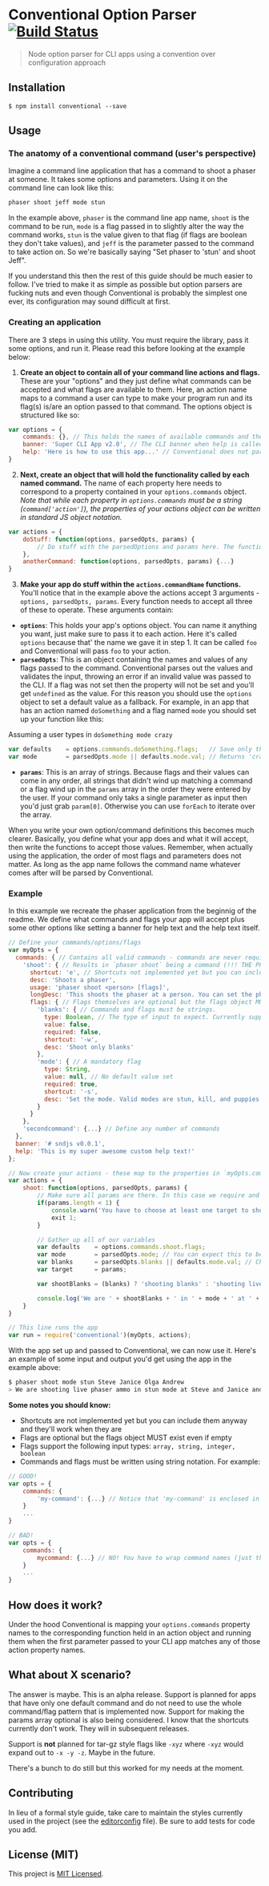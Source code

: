 # Conventional Option Parser [![Build Status](https://travis-ci.org/billpatrianakos/conventional.svg)](https://travis-ci.org/billpatrianakos/conventional)

> Node option parser for CLI apps using a convention over configuration approach

## Installation

    $ npm install conventional --save

## Usage

### The anatomy of a conventional command (user's perspective)

Imagine a command line application that has a command to shoot a phaser at someone. It takes some options and parameters. Using it on the command line can look like this:

```bash
phaser shoot jeff mode stun
```

In the example above, `phaser` is the command line app name, `shoot` is the command to be run, `mode` is a flag passed in to slightly alter the way the command works, `stun` is the value given to that flag (if flags are boolean they don't take values), and `jeff` is the parameter passed to the command to take action on. So we're basically saying "Set phaser to 'stun' and shoot Jeff".

If you understand this then the rest of this guide should be much easier to follow. I've tried to make it as simple as possible but option parsers are fucking nuts and even though Conventional is probably the simplest one ever, its configuration may sound difficult at first.

### Creating an application

There are 3 steps in using this utility. You must require the library, pass it some options, and run it. Please read this before looking at the example below:

1. __Create an object to contain all of your command line actions and flags.__ These are your "options" and they just define what commands can be accepted and what flags are available to them. Here, an action name maps to a command a user can type to make your program run and its flag(s) is/are an option passed to that command. The options object is structured like so:

```js
var options = {
    commands: {}, // This holds the names of available commands and their flags
    banner: 'Super CLI App v2.0', // The CLI banner when help is called (Not yet implemented)
    help: 'Here is how to use this app...' // Conventional does not parse out usage for an enture app yet. Here you can define your own help text
}
```

2. __Next, create an object that will hold the functionality called by each named command.__ The name of each property here needs to correspond to a property contained in your `options.commands` object. *Note that while each property in `options.commands` must be a string (`command['action']`), the properties of your actions object can be written in standard JS object notation.*

```js
var actions = {
    doStuff: function(options, parsedOpts, params) {
        // Do stuff with the parsedOptions and params here. The function signature is explained next
    },
    anotherCommand: function(options, parsedOpts, params) {...}
}
```

3. __Make your app do stuff within the `actions.commandName` functions.__ You'll notice that in the example above the actions accept 3 arguments - `options, parsedOpts, params`. Every function needs to accept all three of these to operate. These arguments contain:

- __`options`__: This holds your app's options object. You can name it anything you want, just make sure to pass it to each action. Here it's called `options` because that' the name we gave it in step 1. It can be called `foo` and Conventional will pass `foo` to your action.
- __`parsedOpts`__: This is an object containing the names and values of any flags passed to the command. Conventional parses out the values and validates the input, throwing an error if an invalid value was passed to the CLI. If a flag was not set then the property will not be set and you'll get `undefined` as the value. For this reason you should use the `options` object to set a default value as a fallback. For example, in an app that has an action named `doSomething` and a flag named `mode` you should set up your function like this:

Assuming a user types in `doSomething mode crazy`

```js
var defaults    = options.commands.doSomething.flags;   // Save only this command's flags and default vals to this variable
var mode        = parsedOpts.mode || defaults.mode.val; // Returns 'crazy' instead of whatever the default is
```

- __`params`__: This is an array of strings. Because flags and their values can come in any order, all strings that didn't wind up matching a command or a flag wind up in the `params` array in the order they were entered by the user. If your command only taks a single parameter as input then you'd just grab `param[0]`. Otherwise you can use `forEach` to iterate over the array.

When you write your own option/command definitions this becomes much clearer. Basically, you define what your app does and what it will accept, then write the functions to accept those values. Remember, when actually using the application, the order of most flags and parameters does not matter. As long as the app name follows the command name whatever comes after will be parsed by Conventional.

### Example

In this example we recreate the phaser application from the beginnig of the readme. We define what commands and flags your app will accept plus some other options like setting a banner for help text and the help text itself.

```js
// Define your commands/options/flags
var myOpts = {
  commands: { // Contains all valid commands - commands are never required
    'shoot': { // Results in `phaser shoot` being a command (!!! THE PROP NAME MUST BE IN STRING NOTATION: 'myProp' is good. myProp (no quotes) is bad)
      shortcut: 'e', // Shortcuts not implemented yet but you can include them anyway
      desc: 'Shoots a phaser',
      usage: 'phaser shoot <person> [flags]',
      longDesc: 'This shoots the phaser at a person. You can set the phaser to non-lethal modes if you want',
      flags: { // Flags themselves are optional but the flags object MUST exist even if empty
        'blanks': { // Commands and flags must be strings.
          type: Boolean, // The type of input to expect. Currently supports
          value: false,
          required: false,
          shortcut: '-w',
          desc: 'Shoot only blanks'
        },
        'mode': { // A mandatory flag
          type: String,
          value: null, // No default value set
          required: true,
          shortcut: '-s',
          desc: 'Set the mode. Valid modes are stun, kill, and puppies'
        }
      }
    },
    'secondcommand': {...} // Define any number of commands
  },
  banner: '# sndjs v0.0.1',
  help: 'This is my super awesome custom help text!'
};

// Now create your actions - these map to the properties in `myOpts.commands`
var actions = {
    shoot: function(options, parsedOpts, params) {
        // Make sure all params are there. In this case we require and accept at least 1 parameter
        if(params.length < 1) {
            console.warn('You have to choose at least one target to shoot at');
            exit 1;
        }

        // Gather up all of our variables
        var defaults    = options.commands.shoot.flags;
        var mode        = parsedOpts.mode; // You can expect this to be present because its required
        var blanks      = parsedOpts.blanks || defaults.mode.val; // Check for defaults or validate yourself because we defined this as optional
        var target      = params;

        var shootBlanks = (blanks) ? 'shooting blanks' : 'shooting live phaser ammo';

        console.log('We are ' + shootBlanks + ' in ' + mode + ' at ' + target.join(' and '));
    }
}

// This line runs the app
var run = require('conventional')(myOpts, actions);
```

With the app set up and passed to Conventional, we can now use it. Here's an example of some input and output you'd get using the app in the example above:

```bash
$ phaser shoot mode stun Steve Janice Olga Andrew
> We are shooting live phaser ammo in stun mode at Steve and Janice and Olga and Andrew
```

__Some notes you should know:__

* Shortcuts are not implemented yet but you can include them anyway and they'll work when they are
* Flags are optional but the flags object MUST exist even if empty
* Flags support the following input types: `array, string, integer, boolean`
* Commands and flags must be written using string notation. For example:

```js
// GOOD!
var opts = {
    commands: {
        'my-command': {...} // Notice that 'my-command' is enclosed in single quotes.
    }
    ...
}

// BAD!
var opts = {
    commands: {
        mycommand: {...} // NO! You have to wrap command names (just the names) in quotes for Conventional to be able to run your application
    }
    ...
}
```

## How does it work?

Under the hood Conventional is mapping your `options.commands` property names to the corresponding function held in an action object and running them when the first parameter passed to your CLI app matches any of those action property names.

## What about X scenario?

The answer is maybe. This is an alpha release. Support is planned for apps that have only one default command and do not need to use the whole command/flag pattern that is implemented now. Support for making the params array optional is also being considered. I know that the shortcuts currently don't work. They will in subsequent releases.

Support is __not__ planned for tar-gz style flags like `-xyz` where `-xyz` would expand out to `-x -y -z`. Maybe in the future.

There's a bunch to do still but this worked for my needs at the moment.

## Contributing

In lieu of a formal style guide, take care to maintain the styles currently used in the project (see the [editorconfig](.editorconfig) file). Be sure to add tests for code you add.

## License (MIT)

This project is [MIT Licensed](License).
